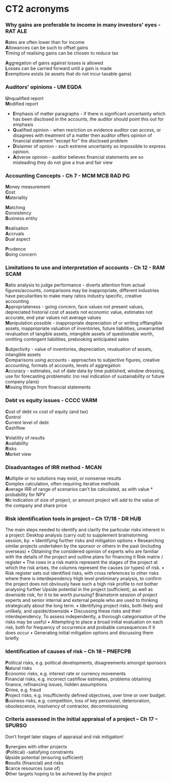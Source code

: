 # CT2 acronyms

### Why gains are preferable to income in many investors' eyes - RAT ALE

**R**ates are often lower than for income  
**A**llowances can be such to offset gains  
**T**iming of realising gains can be chosen to reduce tax  

**A**ggregation of gains against losses is allowed  
**L**osses can be carried forward until a gain is made  
**E**xemptions exists (ie assets that do not incur taxable gains)  

### Auditors' opinions - UM EQDA

**U**nqualified report  
**M**odified report  
  * **E**mphasis of matter paragraphs - if there is significant uncertainty which has been disclosed in the accounts, the auditor should point this out for emphasis   
  * **Q**ualified opinion - when resriction on evidence auditor can access, or disagrees with treatment of a matter then auditor offers opinion of financial statement "except for" the disclosed problem  
  * **D**islaimer of opnion - such extreme uncertainty so impossible to express opinion.  
  * **A**dverse opinion - auditor believes financial statements are so misleading they do not give a true and fair view  

### Accounting Concepts - Ch 7 - MCM MCB RAD PG

**M**oney measurement  
**C**ost  
**M**ateriality  

**M**atching  
**C**onsistency  
**B**usiness entity  

**R**ealisation  
**A**ccruals  
**D**ual aspect  

**P**rudence  
**G**oing concern  

### Limitations to use and interpretation of accounts - Ch 12 - RAM SCAM

**R**atio analysis to judge performance - diverts attention from actual figures/accounts, comparisons may be inappropriate, different industries have peculiarities to make many ratios industry specific, creative accounting  
**A**ppropriateness - going concern, face values not present values, depreciated historial cost of assets not economic value, estimates not accurate, end year values not average values  
**M**anipulation possible - inappropriate depreciation of or writing offtangible assets, inappropriate valuation of inventories, future liabilities, unwarranted revaluation of tangible assets, intangible assets of questionable worth, omitting contingent liabilities, prebooking anticipated sales  

**S**ubjectivity - value of inventories, depreciation, revaluation of assets, intangible assets  
**C**omparisons using accounts - approaches to subjective figures, creative accounting, formats of accounts, levels of aggregation  
**A**ccuracy - estimates, out of date data by time published, window dressing, use for forecasting problematic (no real indication of sustainability or future company plans)  
**M**issing things from financial statements  



### Debt vs equity issues - CCCC VARM

**C**ost of debt vs cost of equity (and tax)  
**C**ontrol  
**C**urrent level of debt  
**C**ashflow  

**V**olatility of results  
**A**vailability  
**R**isks  
**M**arket view  

### Disadvantages of IRR method - MCAN

**M**ultiplie or no solutions may exist, or nonsense results  
**C**omplex calculation, often requiring iterative methods  
**A**verage IRR of range of scenarios can't be calculated, as with value * probability for NPV  
**N**o indication of size of project, or amount project will add to the value of the company and share price  


### Risk identification tools in project – Ch 17/18 - DR HUB
The main steps needed to identify and clarify the particular risks inherent in a project:
Desktop analysis (carry out) to supplement brainstorming session, by:
• Identifying further risks and mitigation options
• Researching similar projects undertaken by the sponsor or others in the past (including overseas)
• Obtaining the considered opinion of experts who are familiar with the details of the project and outline plans for financing it
Risk matrix / register
• The rows in a risk matrix represent the stages of the project at which the risk arises, the columns represent the causes (or types) of risk. 
• Risk register sets out identified risks, with cross references to other risks where there is interdependency
High level preliminary analysis, to confirm the project does not obviously have such a high risk profile to not bother analysing further
Upside potential in the project (sufficient), as well as downside risk, for it to be worth pursuing?
Brainstorm session of project experts and senior internal and external people who are used to thinking strategically about the long term.
• Identifying project risks, both likely and unlikely, and upside/downside
• Discussing these risks and their interdependency. To assess independently, a thorough categorisation of the risks may be useful
• Attempting to place a broad initial evaluation on each risk, both for frequency of occurrence and probable consequences if it does occur
• Generating initial mitigation options and discussing them briefly

### Identification of causes of risk – Ch 18 – PNEFCPB
**P**olitical risks, e.g. political developments, disagreements amongst sponsors  
**N**atural risks  
**E**conomic risks, e.g. interest rate or currency movements  
**F**inancial risks, e.g. incorrect cashflow estimates, problems obtaining finance, refinancing issues, hidden assumptions  
**C**rime, e.g. fraud  
**P**roject risks, e.g. insufficiently defined objectives, over time or over budget.  
**B**usiness risks, e.g. competition, loss of key personnel, deterioration, obsolescence, insolvency of contractor, decommissioning  

### Criteria assessed in the initial appraisal of a project – Ch 17 – SPURSO
Don’t forget later stages of appraisal and risk mitigation!

**S**ynergies with other projects  
(**P**olitical) -satisfying constraints  
**U**pside potential (ensuring sufficient)  
**R**esults (financial) and risks  
**S**carce resources (use of)  
**O**ther targets hoping to be achieved by the project  
